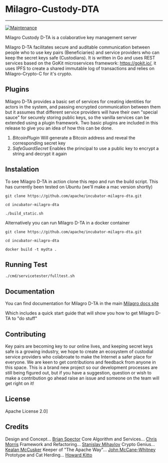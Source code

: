 # Milagro-Custody-DTA
---
[![Maintenance](https://img.shields.io/badge/Maintained%3F-yes-green.svg)](https://GitHub.com/Naereen/StrapDown.js/graphs/commit-activity)

Milagro Custody D-TA is a colaborative key management server 

Milagro D-TA facilitates secure and auditable communication between people who to use key pairs (Beneficiaries) and service providers who can keep the secret keys safe (Custodians). It is written in Go and uses REST services based on the GoKit microservices framework: https://gokit.io/, it uses IPFS to create a shared immutable log of transactions and relies on Milagro-Crypto-C for it's crypto.

## Plugins
Milagro D-TA provides a basic set of services for creating identities for actors in the system, and passing encrypted communication between them but it assumes that different service providers will have their own "special sauce" for securely storing public keys, so the vanilla services can be extended using a plugin framework. Two basic plugins are included in this release to give you an idea of how this can be done.
1. *BitcoinPlugin* Will generate a Bitcoin address and reveal the corresponding secret key
2. *SafeGuardSecret* Enables the principal to use a public key to encrypt a string and decrypt it again

## Instalation
To see Milagro D-TA in action clone this repo and run the build script. This has currently been tested on Ubuntu (we'll make a mac version shortly)

```
git clone https://github.com/apache/incubator-milagro-dta.git

cd incubator-milagro-dta

./build_static.sh
```

Alternatively you can run Milagro D-TA in a docker container 

```
git clone https://github.com/apache/incubator-milagro-dta.git

cd incubator-milagro-dta

docker build -t mydta .

```

## Running Test

```
./cmd/servicetester/fulltest.sh
```

## Documentation

You can find documentation for Milagro D-TA in the main [Milagro docs site](https://milagro.apache.org/) 

Which includes a quick start guide that will show you how to get Milagro D-TA to "do stuff"


## Contributing

 Key pairs are becoming key to our online lives, and keeping secret keys safe is a growing industry, we hope to create an ecosystem of custodial service providers who colabroate to make the Internet a safer place for everyone. We are keen to get contributions and feedback from anyone in this space. This is a brand new project so our development processes are still being figured out, but if you have a suggestion, question or wish to make a contribution go ahead raise an issue and someone on the team will get right on it!

## License

Apache License 2.0]

## Credits

Design and Concept... [Brian Spector](https://github.com/spector-in-london)
Core Algorithm and Services... [Chris Morris](https://github.com/fluidjax)
Framework and Refactoring... [Stanislav Mihaylov](https://github.com/smihaylov)
Crypto Genius... [Kealan McCusker](https://github.com/kealan)
Keeper of "The Apache Way"... [John McCane-Whitney](https://github.com/johnmcw)
Prototype and Cat Herding... [Howard Kitto](https://github.com/howardkitto)


















